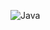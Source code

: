 
![Java]([https://img.shields.io](https://www.oracle.com/br/java/technologies/downloads/)/badge/Java-23-yellow) 
